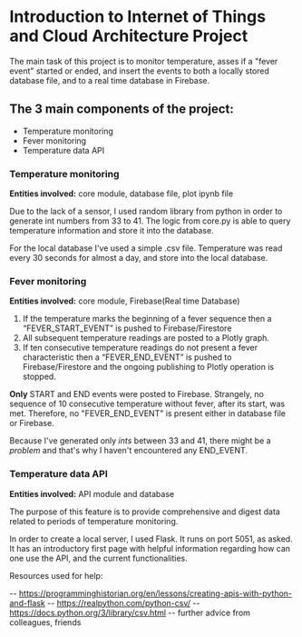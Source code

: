 # Introduction to Internet of Things and Cloud Architecture Project

The main task of this project is to monitor temperature, asses if a "fever event" started or ended, and insert the events to both a locally stored database file, and to a real time database in Firebase.

## The 3 main components of the project:
- Temperature monitoring
- Fever monitoring
- Temperature data API

### Temperature monitoring

**Entities involved:** core module, database file, plot ipynb file

Due to the lack of a sensor, I used random library from python in order to generate int numbers from 33 to 41. The logic from core.py is able to query temperature information and store it into the database.

For the local database I've used a simple .csv file. Temperature was read every 30 seconds for almost a day, and store into the local database.

### Fever monitoring

**Entities involved:** core module, Firebase(Real time Database)
1. If the temperature marks the beginning of a fever sequence then a
“FEVER_START_EVENT” is pushed to Firebase/Firestore
2. All subsequent temperature readings are posted to a Plotly graph.
3. If ten consecutive temperature readings do not present a fever characteristic then a
“FEVER_END_EVENT” is pushed to Firebase/Firestore and the ongoing publishing
to Plotly operation is stopped.

**Only** START and END events were posted to Firebase. Strangely, no sequence of 10 consecutive temperature without fever, after its start, was met. Therefore, no "FEVER_END_EVENT" is present either in database file or Firebase.

Because I've generated only *ints* between 33 and 41, there might be a *problem* and that's why I haven't encountered any END_EVENT.

### Temperature data API

**Entities involved:** API module and database

The purpose of this feature is to provide comprehensive and digest data related to periods of
temperature monitoring.

In order to create a local server, I used Flask. It runs on port 5051, as asked. It has an introductory first page with helpful information regarding how can one use the API, and the current functionalities.


Resources used for help:

-- https://programminghistorian.org/en/lessons/creating-apis-with-python-and-flask
-- https://realpython.com/python-csv/
-- https://docs.python.org/3/library/csv.html
-- further advice from colleagues, friends


